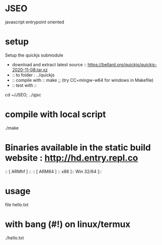 # JSEO
javascript entrypoint oriented

# setup
Setup the quickjs submodule
- download and extract latest source ::
https://bellard.org/quickjs/quickjs-2020-11-08.tar.xz
- :: to folder : ../quickjs
- :: compile with :: make ;;
(try CC=mingw-w64 for windows in Makefile)
- :: test with :: 

cd ~/JSEO;
../qjsc 


# compile with local script
./make

# Binaries available in the static build website : http://hd.entry.repl.co 
:: [ ARMhf ] ::
:: [ ARM64 ] :: 
x86 ]::
Win 32/64 ]::

# usage
file hello.txt

# with bang (#!) on linux/termux
./hello.txt
